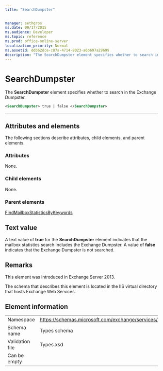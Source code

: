 ```yaml
---
title: "SearchDumpster"
 
 
manager: sethgros
ms.date: 09/17/2015
ms.audience: Developer
ms.topic: reference
ms.prod: office-online-server
localization_priority: Normal
ms.assetid: ddb62dce-c87a-4714-8023-a6b697a29699
description: "The SearchDumpster element specifies whether to search in the Exchange Dumpster."
---
```


# SearchDumpster

The **SearchDumpster** element specifies whether to search in the Exchange Dumpster. 
  
```XML
<SearchDumpster> true | false </SearchDumpster>
```

 ****
## Attributes and elements

The following sections describe attributes, child elements, and parent elements.
  
### Attributes

None.
  
### Child elements

None.
  
### Parent elements

[FindMailboxStatisticsByKeywords](findmailboxstatisticsbykeywords.md)
  
## Text value

A text value of **true** for the **SearchDumpster** element indicates that the mailbox statistics search includes the Exchange Dumpster. A value of **false** indicates that the Exchange Dumpster is not searched. 
  
## Remarks

This element was introduced in Exchange Server 2013.
  
The schema that describes this element is located in the IIS virtual directory that hosts Exchange Web Services.
  
## Element information

|||
|:-----|:-----|
|Namespace  <br/> |https://schemas.microsoft.com/exchange/services/2006/types  <br/> |
|Schema name  <br/> |Types schema  <br/> |
|Validation file  <br/> |Types.xsd  <br/> |
|Can be empty  <br/> ||
   

